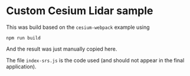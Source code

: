 # Custom Cesium Lidar sample

This was build based on the `cesium-webpack` example using

```
npm run build
```

And the result was just manually copied here.

The file `index-srs.js` is the code used (and should not appear in the final
application).
